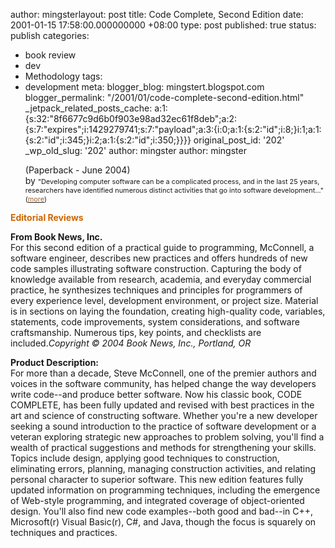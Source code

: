 author: mingsterlayout: post
title: Code Complete, Second Edition
date: 2001-01-15 17:58:00.000000000 +08:00
type: post
published: true
status: publish
categories:
- book review
- dev
- Methodology
tags:
- development
meta:
  blogger_blog: mingstert.blogspot.com
  blogger_permalink: "/2001/01/code-complete-second-edition.html"
  _jetpack_related_posts_cache: a:1:{s:32:"8f6677c9d6b0f903e98ad32ec61f8deb";a:2:{s:7:"expires";i:1429279741;s:7:"payload";a:3:{i:0;a:1:{s:2:"id";i:8;}i:1;a:1:{s:2:"id";i:345;}i:2;a:1:{s:2:"id";i:350;}}}}
  original_post_id: '202'
  _wp_old_slug: '202'
author: mingster
author: mingster<p>(Paperback - June 2004)<br />by <span class="tiny"><span style="font-size:78%;">"Developing computer software can be a complicated process, and in the last 25 years, researchers have identified numerous distinct activities that go into software development..." (</span><a href="http://www.amazon.com/gp/reader/0735619670/ref=sib_fs_top/103-7952845-2093423?%5Fencoding=UTF8&amp;p=S016&amp;checkSum=dDkCbc74ESDaL6Qq3wueSjwdAmJr5Ar%2BY1tQ4bA1xRo%3D#reader-link"><u><span style="font-size:78%;color:#996633;">more</span></u></a><span style="font-size:78%;">) </span></span></p>
<p><strong><span style="font-size:100%;color:#cc6600;">Editorial Reviews<br /></span></strong>
<div class="content"><strong>From Book News, Inc.</strong><br />For this second edition of a practical guide to programming, McConnell, a software engineer, describes new practices and offers hundreds of new code samples illustrating software construction. Capturing the body of knowledge available from research, academia, and everyday commercial practice, he synthesizes techniques and principles for programmers of every experience level, development environment, or project size. Material is in sections on laying the foundation, creating high-quality code, variables, statements, code improvements, system considerations, and software craftsmanship. Numerous tips, key points, and checklists are included.<i>Copyright © 2004 Book News, Inc., Portland, OR</i></p>
<p><b>Product Description:</b><br />For more than a decade, Steve McConnell, one of the premier authors and voices in the software community, has helped change the way developers write code--and produce better software. Now his classic book, CODE COMPLETE, has been fully updated and revised with best practices in the art and science of constructing software. Whether you're a new developer seeking a sound introduction to the practice of software development or a veteran exploring strategic new approaches to problem solving, you'll find a wealth of practical suggestions and methods for strengthening your skills. Topics include design, applying good techniques to construction, eliminating errors, planning, managing construction activities, and relating personal character to superior software. This new edition features fully updated information on programming techniques, including the emergence of Web-style programming, and integrated coverage of object-oriented design. You'll also find new code examples--both good and bad--in C++, Microsoft(r) Visual Basic(r), C#, and Java, though the focus is squarely on techniques and practices.</div>
